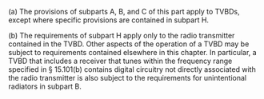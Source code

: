 (a) The provisions of subparts A, B, and C of this part apply to TVBDs, except where specific provisions are contained in subpart H.

(b) The requirements of subpart H apply only to the radio transmitter contained in the TVBD. Other aspects of the operation of a TVBD may be subject to requirements contained elsewhere in this chapter. In particular, a TVBD that includes a receiver that tunes within the frequency range specified in § 15.101(b) contains digital circuitry not directly associated with the radio transmitter is also subject to the requirements for unintentional radiators in subpart B.

